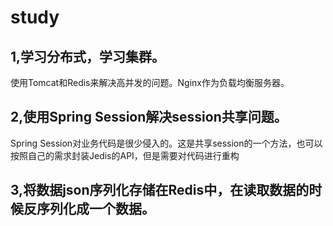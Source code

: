 # study
## 1,学习分布式，学习集群。<br>
使用Tomcat和Redis来解决高并发的问题。Nginx作为负载均衡服务器。<br>
## 2,使用Spring Session解决session共享问题。<br>
Spring Session对业务代码是很少侵入的。这是共享session的一个方法，也可以按照自己的需求封装Jedis的API，但是需要对代码进行重构<br>
## 3,将数据json序列化存储在Redis中，在读取数据的时候反序列化成一个数据。<br>



